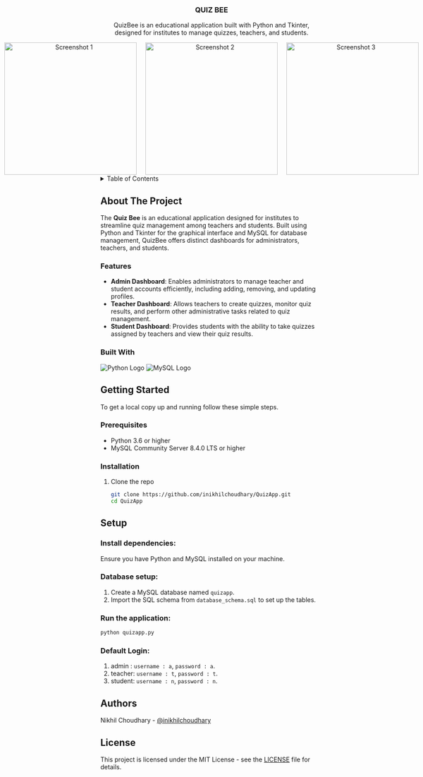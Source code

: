 
  <h3 align="center">QUIZ BEE</h3>

  <p align="center">
QuizBee is an educational application built with Python and Tkinter, designed for institutes to manage quizzes, teachers, and students.    <br>
  </p>

<!-- Insert Screenshot -->
<div align="center" style="display: flex; justify-content: center; gap: 20px;">
  <img src="https://github.com/inikhilchoudhary/QuizApp/assets/94347474/aa76be32-cdce-447b-a03d-85f5296b6d67" alt="Screenshot 1" width="300">
  <img src="https://github.com/inikhilchoudhary/QuizApp/assets/94347474/441b65aa-6b58-4c29-b8a8-b7becb94af10" alt="Screenshot 2" width="300">
  <img src="https://github.com/inikhilchoudhary/QuizApp/assets/94347474/0ebf7c1e-1320-4cea-85a2-52db54cbbcf9" alt="Screenshot 3" width="300">
</div>


<!-- TABLE OF CONTENTS -->
<details>
  <summary>Table of Contents</summary>
  <ol>
    <li>
      <a href="#about-the-project">About The Project</a>
      <ul>
        <li><a href="#features">Features</a></li>
        <li><a href="#built-with">Built With</a></li>
      </ul>
    </li>
    <li>
      <a href="#getting-started">Getting Started</a>
      <ul>
        <li><a href="#prerequisites">Prerequisites</a></li>
        <li><a href="#installation">Installation</a></li>
      </ul>
    </li>
    </li>
  </ol>
</details>

<!-- ABOUT THE PROJECT -->
## About The Project

The **Quiz Bee** is an educational application designed for institutes to streamline quiz management among teachers and students. Built using Python and Tkinter for the graphical interface and MySQL for database management, QuizBee offers distinct dashboards for administrators, teachers, and students.
### Features

- **Admin Dashboard**: Enables administrators to manage teacher and student accounts efficiently, including adding, removing, and updating profiles.
- **Teacher Dashboard**: Allows teachers to create quizzes, monitor quiz results, and perform other administrative tasks related to quiz management.
- **Student Dashboard**: Provides students with the ability to take quizzes assigned by teachers and view their quiz results.

### Built With

![Python Logo](https://www.python.org/static/community_logos/python-logo.png)     ![MySQL Logo](https://www.mysql.com/common/logos/logo-mysql-170x115.png)



<!-- GETTING STARTED -->
## Getting Started

To get a local copy up and running follow these simple steps.

### Prerequisites

* Python 3.6 or higher
* MySQL Community Server 8.4.0 LTS or higher


### Installation

1. Clone the repo
   ```sh
   git clone https://github.com/inikhilchoudhary/QuizApp.git
   cd QuizApp

## Setup

### Install dependencies:

Ensure you have Python and MySQL installed on your machine.

### Database setup:

1. Create a MySQL database named `quizapp`.
2. Import the SQL schema from `database_schema.sql` to set up the tables.

### Run the application:

```bash
python quizapp.py
```

### Default Login:
1. admin  : `username : a`,   `password : a`.
1. teacher: `username : t`, `password : t`.
1. student: `username : n`, `password : n`.

## Authors

Nikhil Choudhary - [@inikhilchoudhary](https://www.linkedin.com/in/inikhilchoudhary/)

## License

This project is licensed under the MIT License - see the [LICENSE](LICENSE) file for details.
